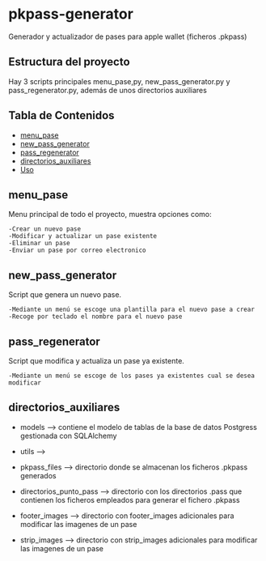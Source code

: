 # pkpass-generator

Generador y actualizador de pases para apple wallet (ficheros .pkpass) 

## Estructura del proyecto
Hay 3 scripts principales menu_pase,py, new_pass_generator.py y pass_regenerator.py, además de unos directorios auxiliares

## Tabla de Contenidos

- [menu_pase](#menu_pase)
- [new_pass_generator](#new_pass_generator)
- [pass_regenerator](#pass_regenerator)
- [directorios_auxiliares](#directorios_auxiliares)
- [Uso](#uso)

## menu_pase

Menu principal de todo el proyecto, muestra opciones como:

	-Crear un nuevo pase
	-Modificar y actualizar un pase existente 
	-Eliminar un pase
	-Enviar un pase por correo electronico

## new_pass_generator

Script que genera un nuevo pase.

	-Mediante un menú se escoge una plantilla para el nuevo pase a crear
	-Recoge por teclado el nombre para el nuevo pase
	
## pass_regenerator

Script que modifica y actualiza un pase ya existente.
	
	-Mediante un menú se escoge de los pases ya existentes cual se desea modificar

## directorios_auxiliares

- models --> contiene el modelo de tablas de la base de datos Postgress gestionada con SQLAlchemy
- utils -->

- pkpass_files --> directorio donde se almacenan los ficheros .pkpass generados
- directorios_punto_pass --> directorio con los directorios .pass que contienen los ficheros empleados para generar el fichero .pkpass
- footer_images --> directorio con footer_images adicionales para modificar las imagenes de un pase
- strip_images --> directorio con strip_images adicionales para modificar las imagenes de un pase






 

